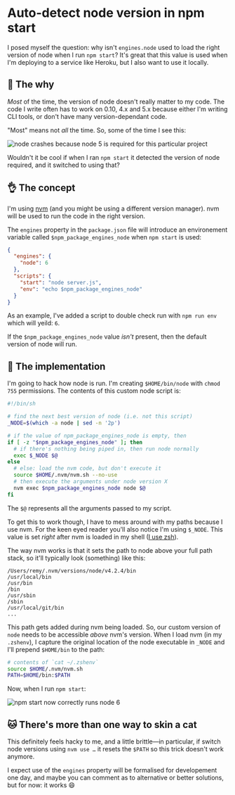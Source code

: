 # Auto-detect node version in npm start

I posed myself the question: why isn't `engines.node` used to load the right version of node when I run `npm start`? It's great that this value is used when I'm deploying to a service like Heroku, but I also want to use it locally.

<!--more-->

## 👋 The why

*Most* of the time, the version of node doesn't really matter to my code. The code I write often has to work on 0.10, 4.x and 5.x because either I'm writing CLI tools, or don't have many version-dependant code.

"Most" means not *all* the time. So, some of the time I see this:

![node crashes because node 5 is required for this particular project](/images/node-5-required.png)

Wouldn't it be cool if when I ran `npm start` it detected the version of node required, and it switched to using that?

## 👌 The concept

I'm using [nvm](https://github.com/creationix/nvm) (and you might be using a different version manager). nvm will be used to run the code in the right version.

The `engines` property in the `package.json` file will introduce an environement variable called `$npm_package_engines_node` when `npm start` is used:

```json
{
  "engines": {
    "node": 6
  },
  "scripts": {
    "start": "node server.js",
    "env": "echo $npm_package_engines_node"
  }
}
```

As an example, I've added a script to double check run with `npm run env` which will yeild: `6`.

If the `$npm_package_engines_node` value *isn't* present, then the default version of node will run.

## 👊 The implementation

I'm going to hack how node is run. I'm creating `$HOME/bin/node` with `chmod 755` permissions. The contents of this custom node script is:

```bash
#!/bin/sh

# find the next best version of node (i.e. not this script)
_NODE=$(which -a node | sed -n '2p')

# if the value of npm_package_engines_node is empty, then
if [ -z "$npm_package_engines_node" ]; then
  # if there's nothing being piped in, then run node normally
  exec $_NODE $@
else
  # else: load the nvm code, but don't execute it
  source $HOME/.nvm/nvm.sh --no-use
  # then execute the arguments under node version X
  nvm exec $npm_package_engines_node node $@
fi
```

The `$@` represents all the arguments passed to my script.

To get this to work though, I have to mess around with my paths because I use nvm. For the keen eyed reader you'll also notice I'm using `$_NODE`. This value is set *right* after nvm is loaded in my shell ([I use zsh](https://remysharp.com/2013/07/25/my-terminal-setup)).

The way nvm works is that it sets the path to node above your full path stack, so it'll typically look (something) like this:

```text
/Users/remy/.nvm/versions/node/v4.2.4/bin
/usr/local/bin
/usr/bin
/bin
/usr/sbin
/sbin
/usr/local/git/bin
...
```

This path gets added during nvm being loaded. So, our custom version of `node` needs to be accessible *above* nvm's version. When I load nvm (in my `.zshenv`), I capture the original location of the node executable in `_NODE` and I'll prepend `$HOME/bin` to the path:

```bash
# contents of `cat ~/.zshenv`
source $HOME/.nvm/nvm.sh
PATH=$HOME/bin:$PATH
```

Now, when I run `npm start`:

![npm start now correctly runs node 6](/images/switching-to-node-5.png)

## 🐱 There's more than one way to skin a cat

This definitely feels hacky to me, and a little brittle—in particular, if switch node versions using `nvm use …` it resets the `$PATH` so this trick doesn't work anymore.

I expect use of the `engines` property will be formalised for developement one day, and maybe you can comment as to alternative or better solutions, but for now: it works 😄
